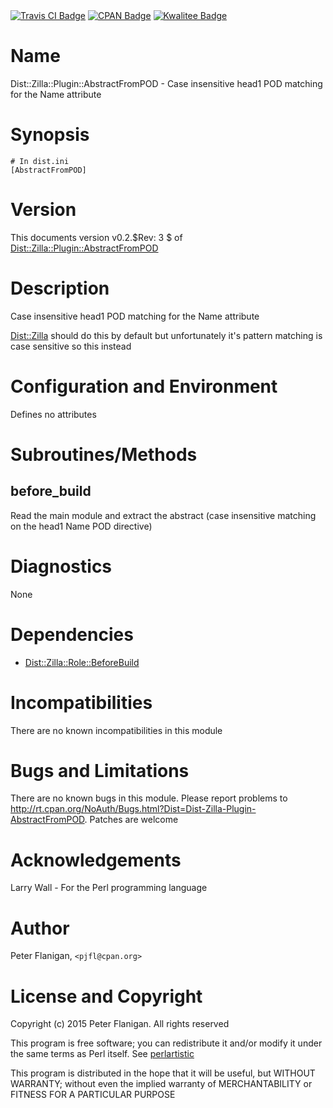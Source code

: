 <div>
    <a href="https://travis-ci.org/pjfl/p5-dist-zilla-plugin-abstractfrompod"><img src="https://travis-ci.org/pjfl/p5-dist-zilla-plugin-abstractfrompod.svg?branch=master" alt="Travis CI Badge"></a>
    <a href="http://badge.fury.io/pl/Dist-Zilla-Plugin-AbstractFromPOD"><img src="https://badge.fury.io/pl/Dist-Zilla-Plugin-AbstractFromPOD.svg" alt="CPAN Badge"></a>
    <a href="http://cpants.cpanauthors.org/dist/Dist-Zilla-Plugin-AbstractFromPOD"><img src="http://cpants.cpanauthors.org/dist/Dist-Zilla-Plugin-AbstractFromPOD.png" alt="Kwalitee Badge"></a>
</div>

# Name

Dist::Zilla::Plugin::AbstractFromPOD - Case insensitive head1 POD matching for the Name attribute

# Synopsis

    # In dist.ini
    [AbstractFromPOD]

# Version

This documents version v0.2.$Rev: 3 $ of [Dist::Zilla::Plugin::AbstractFromPOD](https://metacpan.org/pod/Dist::Zilla::Plugin::AbstractFromPOD)

# Description

Case insensitive head1 POD matching for the Name attribute

[Dist::Zilla](https://metacpan.org/pod/Dist::Zilla) should do this by default but unfortunately it's pattern
matching is case sensitive so this instead

# Configuration and Environment

Defines no attributes

# Subroutines/Methods

## before\_build

Read the main module and extract the abstract (case insensitive matching on
the head1 Name POD directive)

# Diagnostics

None

# Dependencies

- [Dist::Zilla::Role::BeforeBuild](https://metacpan.org/pod/Dist::Zilla::Role::BeforeBuild)

# Incompatibilities

There are no known incompatibilities in this module

# Bugs and Limitations

There are no known bugs in this module. Please report problems to
http://rt.cpan.org/NoAuth/Bugs.html?Dist=Dist-Zilla-Plugin-AbstractFromPOD.
Patches are welcome

# Acknowledgements

Larry Wall - For the Perl programming language

# Author

Peter Flanigan, `<pjfl@cpan.org>`

# License and Copyright

Copyright (c) 2015 Peter Flanigan. All rights reserved

This program is free software; you can redistribute it and/or modify it
under the same terms as Perl itself. See [perlartistic](https://metacpan.org/pod/perlartistic)

This program is distributed in the hope that it will be useful,
but WITHOUT WARRANTY; without even the implied warranty of
MERCHANTABILITY or FITNESS FOR A PARTICULAR PURPOSE
